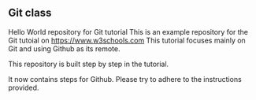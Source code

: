## Git class

Hello World repository for Git tutorial This is an example repository for the Git tutoial on https://www.w3schools.com This tutorial focuses mainly on Git and using Github as its remote.

This repository is built step by step in the tutorial.

It now contains steps for Github. Please try to adhere to the instructions provided.